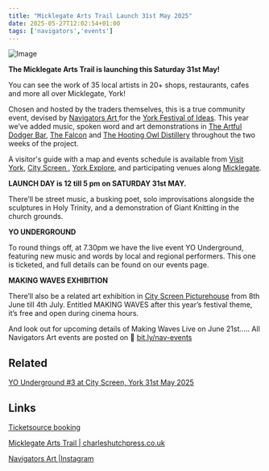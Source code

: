```yaml
---
title: "Micklegate Arts Trail Launch 31st May 2025"
date: 2025-05-27T12:02:54+01:00
tags: ['navigators','events']
---
```


![Image]()

**The Micklegate Arts Trail is launching this Saturday 31st May!**

You can see the work of 35 local artists in 20+ shops, restaurants, cafes and more all over Micklegate, York! 

Chosen and hosted by the traders themselves, this is a true community event, devised by [Navigators Art ](https://www.instagram.com/navigatorsart/) for the [York Festival of Ideas](https://yorkfestivalofideas.com/2025/). This year we’ve added music, spoken word and art demonstrations in [The Artful Dodger Bar](https://the-artful-dodger.co.uk/), [The Falcon](https://www.thefalconyork.com/) and [The Hooting Owl Distillery](https://hootingowl.co.uk/) throughout the two weeks of the project. 

A visitor's guide with a map and events schedule is available from [Visit York](https://visityork.org/), [City Screen ](https://www.picturehouses.com/cinema/city-screen-picturehouse), [York Explore](https://exploreyork.org.uk/), and participating venues along [Micklegate](https://duckduckgo.com/?t=ffab&q=micklegate+york&iaxm=maps). 

**LAUNCH DAY is 12 till 5 pm on SATURDAY 31st MAY.** 

There’ll be street music, a busking poet, solo improvisations alongside the sculptures in Holy Trinity, and a demonstration of Giant Knitting in the church grounds. 

**YO UNDERGROUND**

To round things off, at 7.30pm we have the live event YO Underground, featuring new music and words by local and regional performers. This one is ticketed, and full details can be found on our events page.

**MAKING WAVES EXHIBITION** 

There’ll also be a related art exhibition in [City Screen Picturehouse](https://www.picturehouses.com/cinema/city-screen-picturehouse) from 8th June till 4th July. Entitled MAKING WAVES after this year’s festival theme, it’s free and open during cinema hours.

And look out for upcoming details of Making Waves Live on June 21st….. 
All Navigators Art events are posted on 🔗 [bit.ly/nav-events](https://bit.ly/nav-events/)


## Related

[YO Underground #3 at City Screen, York 31st May 2025](/posts/2025-05-11-YO-Underground-3-city-screen/)


## Links

[Ticketsource booking](https://bit.ly/nav-events)

[Micklegate Arts Trail | charleshutchpress.co.uk](https://charleshutchpress.co.uk/micklegate-arts-trail-combines-art-with-music-spoken-word-and-film-from-today-to-june-15/)

[Navigators Art |Instagram](https://www.instagram.com/navigatorsart/)
